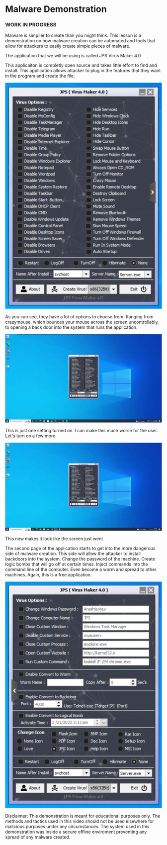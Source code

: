 # Malware Demonstration
### WORK IN PROGRESS


Malware is simpiler to create than you might think. This lesson is a demonstration on how malware creation can be automated and tools that allow for attackers to easily create simple pieces of malware. 

The application that we will be using is called JPS Virus Maker 4.0

This applicaiton is completly open source and takes little effort to find and install. This application allows attacker to plug in the features that they want in the program and create the file.

![alt text](https://github.com/GCU-GenCyber/GenCyber-Camp-23/blob/main/Malware/MalwareDemo/img/JPSvm41.png)

As you can see, they have a lot of options to choose from. Ranging from crazymouse, which bounces your mouse across the screen uncontrollably, to opening a back door into the system that runs the application. 

![alt text](https://github.com/GCU-GenCyber/GenCyber-Camp-23/blob/main/Malware/MalwareDemo/img/CrazyMouse.gif)

This is just one setting turned on. I can make this much worse for the user. Let's turn on a few more.

![alt text](https://github.com/GCU-GenCyber/GenCyber-Camp-23/blob/main/Malware/MalwareDemo/img/Cluster.gif)

This now makes it look like the screen just went



The second page of the application starts to get into the more dangerous side of malware creation. This side will allow the attacker to install backdoors into the system. Change the password of the machine. Create logic bombs that will go off at certain times. Inject commands into the command line of the computer. Even become a worm and spread to other machines. Again, this is a free application. 

![alt text](https://github.com/GCU-GenCyber/GenCyber-Camp-23/blob/main/Malware/MalwareDemo/img/JPSvm42.png)

Disclaimer: This demonstration is meant for educational purposes only. The methods and tactics used in this video should not be used elsewhere for malicious purposes under any circumstances. The system used in this demonstration was inside a secure offline enviroment preventing any spread of any malware created. 
